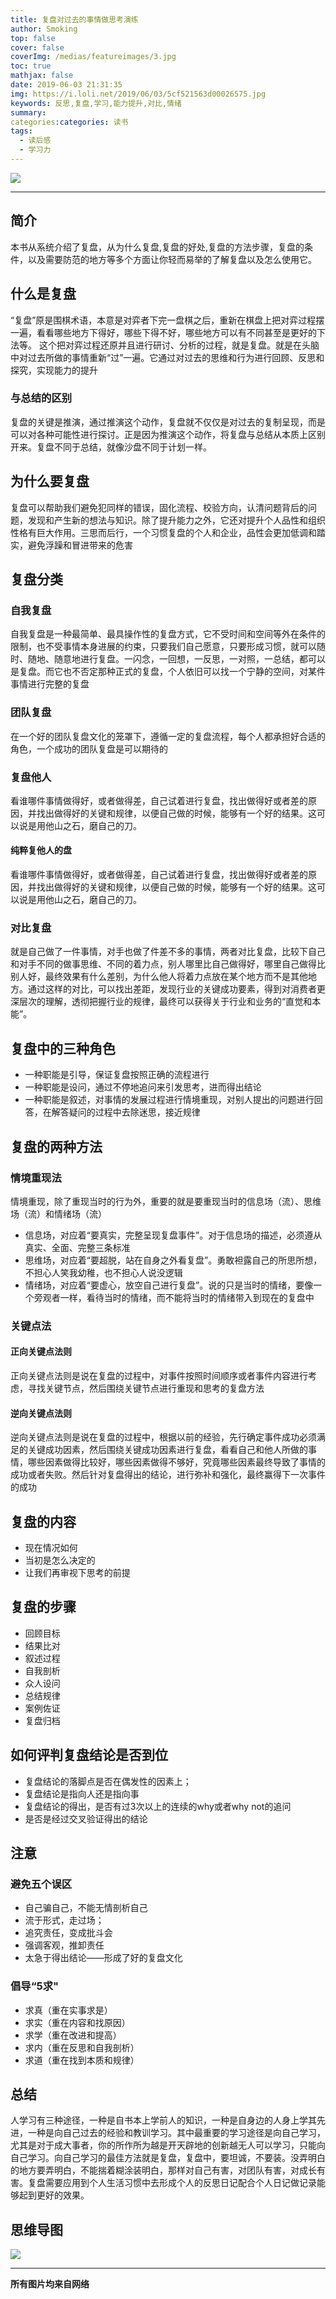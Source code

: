 ```yaml
---
title: 复盘对过去的事情做思考演练
author: Smoking
top: false
cover: false
coverImg: /medias/featureimages/3.jpg
toc: true
mathjax: false
date: 2019-06-03 21:31:35
img: https://i.loli.net/2019/06/03/5cf521563d00026575.jpg
keywords: 反思,复盘,学习,能力提升,对比,情绪
summary:
categories:categories: 读书
tags:
  - 读后感
  - 学习力
---
```

![](https://i.loli.net/2019/06/03/5cf521563d00026575.jpg)

---

## 简介
本书从系统介绍了复盘，从为什么复盘,复盘的好处,复盘的方法步骤，复盘的条件，以及需要防范的地方等多个方面让你轻而易举的了解复盘以及怎么使用它。
    
    
## 什么是复盘
     
“复盘”原是围棋术语，本意是对弈者下完一盘棋之后，重新在棋盘上把对弈过程摆一遍，看看哪些地方下得好，哪些下得不好，哪些地方可以有不同甚至是更好的下法等。 这个把对弈过程还原并且进行研讨、分析的过程，就是复盘。就是在头脑中对过去所做的事情重新“过”一遍。它通过对过去的思维和行为进行回顾、反思和探究，实现能力的提升

### 与总结的区别
复盘的关键是推演，通过推演这个动作，复盘就不仅仅是对过去的复制呈现，而是可以对各种可能性进行探讨。正是因为推演这个动作，将复盘与总结从本质上区别开来。复盘不同于总结，就像沙盘不同于计划一样。


## 为什么要复盘
复盘可以帮助我们避免犯同样的错误，固化流程、校验方向，认清问题背后的问题，发现和产生新的想法与知识。除了提升能力之外，它还对提升个人品性和组织性格有巨大作用。三思而后行，一个习惯复盘的个人和企业，品性会更加低调和踏实，避免浮躁和冒进带来的危害



## 复盘分类

### 自我复盘
自我复盘是一种最简单、最具操作性的复盘方式，它不受时间和空间等外在条件的限制，也不受事情本身进展的约束，只要我们自己愿意，只要形成习惯，就可以随时、随地、随意地进行复盘。一闪念，一回想，一反思，一对照，一总结，都可以是复盘。而它也不否定那种正式的复盘，个人依旧可以找一个宁静的空间，对某件事情进行完整的复盘

### 团队复盘
 在一个好的团队复盘文化的笼罩下，遵循一定的复盘流程，每个人都承担好合适的角色，一个成功的团队复盘是可以期待的

### 复盘他人

看谁哪件事情做得好，或者做得差，自己试着进行复盘，找出做得好或者差的原因，并找出做得好的关键和规律，以便自己做的时候，能够有一个好的结果。这可以说是用他山之石，磨自己的刀。    

#### 纯粹复他人的盘

看谁哪件事情做得好，或者做得差，自己试着进行复盘，找出做得好或者差的原因，并找出做得好的关键和规律，以便自己做的时候，能够有一个好的结果。这可以说是用他山之石，磨自己的刀。


### 对比复盘
就是自己做了一件事情，对手也做了件差不多的事情，两者对比复盘，比较下自己和对手不同的做事思维、不同的着力点，别人哪里比自己做得好，哪里自己做得比别人好，最终效果有什么差别，为什么他人将着力点放在某个地方而不是其他地方。通过这样的对比，可以找出差距，发现行业的关键成功要素，得到对消费者更深层次的理解，透彻把握行业的规律，最终可以获得关于行业和业务的“直觉和本能”。


## 复盘中的三种角色
* 一种职能是引导，保证复盘按照正确的流程进行
* 一种职能是设问，通过不停地追问来引发思考，进而得出结论
* 一种职能是叙述，对事情的发展过程进行情境重现，对别人提出的问题进行回答，在解答疑问的过程中去除迷思，接近规律
	
    
## 复盘的两种方法

### 情境重现法
 情境重现，除了重现当时的行为外，重要的就是要重现当时的信息场（流）、思维场（流）和情绪场（流）

* 信息场，对应着“要真实，完整呈现复盘事件”。对于信息场的描述，必须遵从真实、全面、完整三条标准
* 思维场，对应着“要超脱，站在自身之外看复盘”。勇敢袒露自己的所思所想，不担心人笑我幼稚，也不担心人说没逻辑
* 情绪场，对应着“要虚心，放空自己进行复盘”。说的只是当时的情绪，要像一个旁观者一样，看待当时的情绪，而不能将当时的情绪带入到现在的复盘中

### 关键点法
#### 正向关键点法则

正向关键点法则是说在复盘的过程中，对事件按照时间顺序或者事件内容进行考虑，寻找关键节点，然后围绕关键节点进行重现和思考的复盘方法

#### 逆向关键点法则

逆向关键点法则是说在复盘的过程中，根据以前的经验，先行确定事件成功必须满足的关键成功因素，然后围绕关键成功因素进行复盘，看看自己和他人所做的事情，哪些因素做得比较好，哪些因素做得不够好，究竟哪些因素最终导致了事情的成功或者失败。然后针对复盘得出的结论，进行弥补和强化，最终赢得下一次事件的成功



##  复盘的内容
* 现在情况如何
* 当初是怎么决定的
* 让我们再审视下思考的前提

## 复盘的步骤
* 回顾目标
* 结果比对
* 叙述过程
* 自我剖析
* 众人设问
* 总结规律
* 案例佐证
* 复盘归档
    
    
## 如何评判复盘结论是否到位
* 复盘结论的落脚点是否在偶发性的因素上；
* 复盘结论是指向人还是指向事
* 复盘结论的得出，是否有过3次以上的连续的why或者why not的追问
* 是否是经过交叉验证得出的结论

## 注意
### 避免五个误区
* 自己骗自己，不能无情剖析自己
* 流于形式，走过场；
* 追究责任，变成批斗会
* 强调客观，推卸责任
* 太急于得出结论——形成了好的复盘文化


### 倡导“5求"
* 求真（重在实事求是）
* 求实（重在内容和找原因）
* 求学（重在改进和提高）
* 求内（重在反思和自我剖析）
* 求道（重在找到本质和规律）


## 总结
人学习有三种途径，一种是自书本上学前人的知识，一种是自身边的人身上学其先进，一种是向自己过去的经验和教训学习。其中最重要的学习途径是向自己学习，尤其是对于成大事者，你的所作所为越是开天辟地的创新越无人可以学习，只能向自己学习。向自己学习的最佳方法就是复盘，复盘中，要坦诚，不要装。没弄明白的地方要弄明白，不能揣着糊涂装明白，那样对自己有害，对团队有害，对成长有害。复盘需要应用到个人生活习惯中去形成个人的反思日记配合个人日记做记录能够起到更好的效果。



## 思维导图


![](https://i.loli.net/2019/06/03/5cf51f42c81a544676.png)



------------------------------------------------
**所有图片均来自网络**